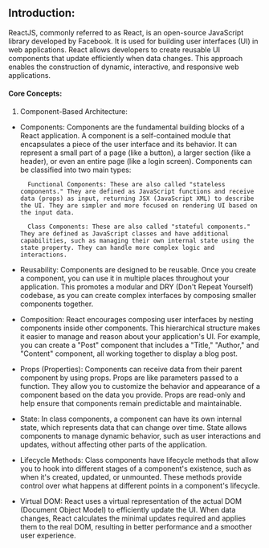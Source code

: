 ## Introduction:

ReactJS, commonly referred to as React, is an open-source JavaScript library developed by Facebook. It is used for building user interfaces (UI) in web applications. React allows developers to create reusable UI components that update efficiently when data changes. This approach enables the construction of dynamic, interactive, and responsive web applications.

#### Core Concepts:

1. Component-Based Architecture:

* Components: Components are the fundamental building blocks of a React application. A component is a self-contained module that encapsulates a piece of the user interface and its behavior. It can represent a small part of a page (like a button), a larger section (like a header), or even an entire page (like a login screen). Components can be classified into two main types:

        Functional Components: These are also called "stateless components." They are defined as JavaScript functions and receive data (props) as input, returning JSX (JavaScript XML) to describe the UI. They are simpler and more focused on rendering UI based on the input data.        

        Class Components: These are also called "stateful components." They are defined as JavaScript classes and have additional capabilities, such as managing their own internal state using the state property. They can handle more complex logic and interactions.

* Reusability: Components are designed to be reusable. Once you create a component, you can use it in multiple places throughout your application. This promotes a modular and DRY (Don't Repeat Yourself) codebase, as you can create complex interfaces by composing smaller components together.

* Composition: React encourages composing user interfaces by nesting components inside other components. This hierarchical structure makes it easier to manage and reason about your application's UI. For example, you can create a "Post" component that includes a "Title," "Author," and "Content" component, all working together to display a blog post.

* Props (Properties): Components can receive data from their parent component by using props. Props are like parameters passed to a function. They allow you to customize the behavior and appearance of a component based on the data you provide. Props are read-only and help ensure that components remain predictable and maintainable.

* State: In class components, a component can have its own internal state, which represents data that can change over time. State allows components to manage dynamic behavior, such as user interactions and updates, without affecting other parts of the application.

* Lifecycle Methods: Class components have lifecycle methods that allow you to hook into different stages of a component's existence, such as when it's created, updated, or unmounted. These methods provide control over what happens at different points in a component's lifecycle.

* Virtual DOM: React uses a virtual representation of the actual DOM (Document Object Model) to efficiently update the UI. When data changes, React calculates the minimal updates required and applies them to the real DOM, resulting in better performance and a smoother user experience.




